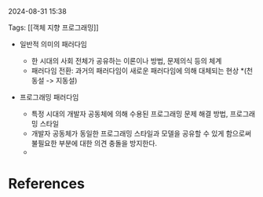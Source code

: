 
2024-08-31 15:38

Tags:  [[객체 지향 프로그래밍]]


- 일반적 의미의 패러다임 
	- 한 시대의 사회 전체가 공유하는 이론이나 방법, 문제의식 등의 체계
	- 패러다임 전환: 과거의 패러다임이 새로운 패러다임에 의해 대체되는 현상 *(천동설 -> 지동설)

- 프로그래밍 패러다임
	- 특정 시대의 개발자 공동체에 의해 수용된 프로그래밍 문제 해결 방법, 프로그래밍 스타일
	- 개발자 공동체가 동일한 프로그래밍 스타일과 모델을 공유할 수 있게 함으로써 불필요한 부분에 대한 의견 충돌을 방지한다.
	- 


# References
